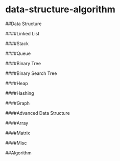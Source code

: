 # data-structure-algorithm

##Data Structure

####Linked List

####Stack

####Queue

####Binary Tree

####Binary Search Tree

####Heap

####Hashing

####Graph

####Advanced Data Structure

####Array

####Matrix

####Misc

##Algorithm
